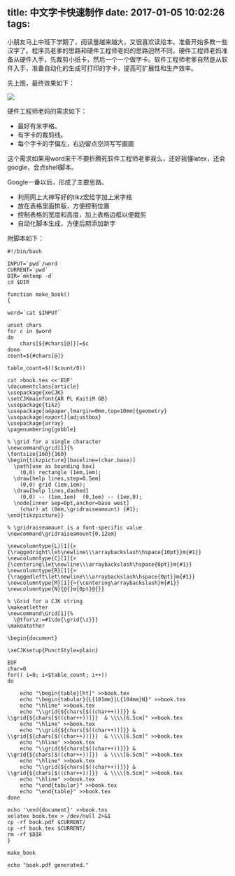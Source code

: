 title: 中文字卡快速制作
date: 2017-01-05 10:02:26
tags:
---

小朋友马上中班下学期了，阅读量越来越大，又很喜欢读绘本，准备开始多教一些汉字了。程序员老爹的思路和硬件工程师老妈的思路迥然不同，硬件工程师老妈准备从硬件入手，先裁剪小纸卡，然后一个一个做字卡。软件工程师老爹自然是从软件入手，准备自动化的生成可打印的字卡，提高可扩展性和生产效率。

<!-- more -->

先上图，最终效果如下：

![](/images/book.png)

硬件工程师老妈的需求如下：

* 最好有米字格。
* 有字卡的裁剪线。
* 每个字卡的字偏左，右边留点空间写写画画

这个需求如果用word来干不要折腾死软件工程师老爹我么，还好我懂latex，还会google，会点shell脚本。

Google一番以后，形成了主要思路。

* 利用网上大神写好的tikz宏给字加上米字格
* 放在表格里面排版，方便控制位置
* 控制表格的宽度和高度，加上表格边框以便裁剪
* 自动化脚本生成，方便后期添加新字

附脚本如下：
```
#!/bin/bash

INPUT=`pwd`/word
CURRENT=`pwd`
DIR=`mktemp -d`
cd $DIR

function make_book()
{

word=`cat $INPUT`

unset chars
for c in $word
do
    chars[${#chars[@]}]=$c
done
count=${#chars[@]}

table_count=$(($count/8))

cat >book.tex <<'EOF'
\documentclass{article}
\usepackage{xeCJK}
\setCJKmainfont{AR PL KaitiM GB}
\usepackage{tikz}
\usepackage[a4paper,lmargin=0mm,top=10mm]{geometry}
\usepackage[export]{adjustbox}
\usepackage{array}
\pagenumbering{gobble}

% \grid for a single character
\newcommand\grid[1]{%
\fontsize{160}{160}
\begin{tikzpicture}[baseline=(char.base)]
  \path[use as bounding box]
    (0,0) rectangle (1em,1em);
  \draw[help lines,step=0.5em]
    (0,0) grid (1em,1em);
  \draw[help lines,dashed]
    (0,0) -- (1em,1em)  (0,1em) -- (1em,0);
  \node[inner sep=0pt,anchor=base west]
    (char) at (0em,\gridraiseamount) {#1};
\end{tikzpicture}}

% \gridraiseamount is a font-specific value
\newcommand\gridraiseamount{0.12em}

\newcolumntype{L}[1]{>{\raggedright\let\newline\\\arraybackslash\hspace{10pt}}m{#1}}
\newcolumntype{C}[1]{>{\centering\let\newline\\\arraybackslash\hspace{0pt}}m{#1}}
\newcolumntype{R}[1]{>{\raggedleft\let\newline\\\arraybackslash\hspace{0pt}}m{#1}}
\newcolumntype{M}[1]{>{\centering\arraybackslash}m{#1}}
\newcolumntype{N}{@{}m{0pt}@{}}

% \Grid for a CJK string
\makeatletter
\newcommand\Grid[1]{%
  \@tfor\z:=#1\do{\grid{\z}}}
\makeatother

\begin{document}

\xeCJKsetup{PunctStyle=plain}

EOF
char=0
for(( i=0; i<$table_count; i++))
do
    
    echo "\begin{table}[ht]" >>book.tex
    echo "\begin{tabular}{L{101mm}|L{104mm}N}" >>book.tex
    echo "\hline" >>book.tex
    echo "\\grid{${chars[$((char++))]}} & \\grid{${chars[$((char++))]}}  & \\\\[6.5cm]" >>book.tex
    echo "\hline" >>book.tex
    echo "\\grid{${chars[$((char++))]}} & \\grid{${chars[$((char++))]}}  & \\\\[6.5cm]" >>book.tex
    echo "\hline" >>book.tex
    echo "\\grid{${chars[$((char++))]}} & \\grid{${chars[$((char++))]}}  & \\\\[6.5cm]" >>book.tex
    echo "\hline" >>book.tex
    echo "\\grid{${chars[$((char++))]}} & \\grid{${chars[$((char++))]}}  & \\\\[6.5cm]" >>book.tex
    echo "\hline" >>book.tex
    echo "\end{tabular}" >>book.tex
    echo "\end{table}" >>book.tex
done

echo '\end{document}' >>book.tex
xelatex book.tex > /dev/null 2>&1
cp -rf book.pdf $CURRENT/
cp -rf book.tex $CURRENT/
rm -rf $DIR
}

make_book

echo "book.pdf generated."
```
